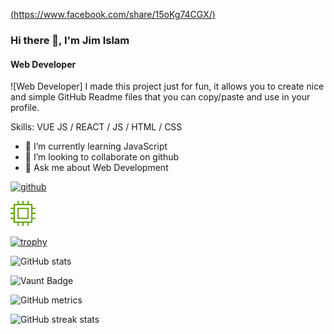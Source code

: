 [(https://www.facebook.com/share/15oKg74CGX/)](https://www.facebook.com/share/15dySi1nEG/)
### Hi there 👋, I'm Jim Islam
#### Web Developer
![Web Developer]
I made this project just for fun, it allows you to create nice and simple GitHub Readme files that you can copy/paste and use in your profile.

Skills: VUE JS / REACT / JS / HTML / CSS

- 🌱 I’m currently learning JavaScript 
- 👯 I’m looking to collaborate on github 
- 💬 Ask me about Web Development 


[<img src='https://cdn.jsdelivr.net/npm/simple-icons@3.0.1/icons/github.svg' alt='github' height='40'>](https://github.com/Jim-islam25)  

<a href='https://docs.github.com/en/developers'><img src='https://raw.githubusercontent.com/acervenky/animated-github-badges/master/assets/devbadge.gif' width='40' height='40'></a> 

[![trophy](https://github-profile-trophy.vercel.app/?username=Jim-islam25)](https://github.com/ryo-ma/github-profile-trophy)

![GitHub stats](https://github-readme-stats.vercel.app/api?username=Jim-islam25&show_icons=true)  

![Vaunt Badge](https://api.vaunt.dev/v1/github/entities/Jim-islam25/contributions?format=svg&private=false)  

![GitHub metrics](https://metrics.lecoq.io/Jim-islam25)  

![GitHub streak stats](https://streak-stats.demolab.com/?user=Jim-islam25)  


